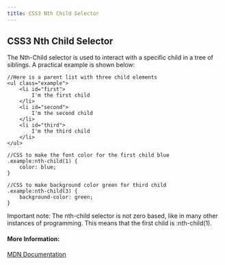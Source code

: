 ```yaml
---
title: CSS3 Nth Child Selector
---
```

## CSS3 Nth Child Selector

The Nth-Child selector is used to interact with a specific child in a tree of siblings. A practical example is shown below:
```
//Here is a parent list with three child elements 
<ul class="example">
	<li id="first">
		I'm the first child	
	</li>
	<li id="second">
		I'm the second child
	</li>
	<li id="third">
		I'm the third child
	</li>
</ul>
```
```
//CSS to make the font color for the first child blue
.example:nth-child(1) {
	color: blue;
}

//CSS to make background color green for third child
.example:nth-child(3) {
	background-color: green;
}
```
Important note: The nth-child selector is not zero based, like in many other instances of programming. This means that the first child is :nth-child(1). 

#### More Information:
<!-- Please add any articles you think might be helpful to read before writing the article -->
[MDN Documentation](https://developer.mozilla.org/en-US/docs/Web/CSS/:nth-child)



